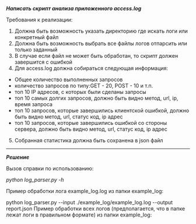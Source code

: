 ***Написать скрипт анализа приложенного access.log***

Требования к реализации:

1. Должна быть возможность указать директорию где искать логи или конкретный файл
2. Должна быть возможность выбрать все файлы логов отпарсить или только заданный
3. В случае если файл не может быть обработан, то скрипт должен завершится с ошибкой
4. Для access.log должна собираться следующая информация:

- Общее количество выполненных запросов
- количество запросов по типу:GET - 20, POST - 10 и т.п.
- топ 10 IP адресов, с которых были сделаны запросы
- топ 10 самых долгих запросов, должно быть видно метод, url, ip, время запроса
- топ 10 запросов, которые завершились клиентской ошибкой, должно быть видно метод, url, статус код, ip адрес
- топ 10 запросов, которые завершились ошибкой со стороны сервера, должно быть видно метод, url, статус код, ip адрес
5. Собранная статистика должна быть сохранена в json файл
***
***Решение***

Вызов справки по использованию:

*python log_parser.py -h*

Пример обработки лога example_log.log из папки example_log:

python log_parser.py --input ./example_log/example_log.log --output report.json
Пример обработки всех логов (предполагается, что в папке лежат логи в правильном формате) из папки example_log: